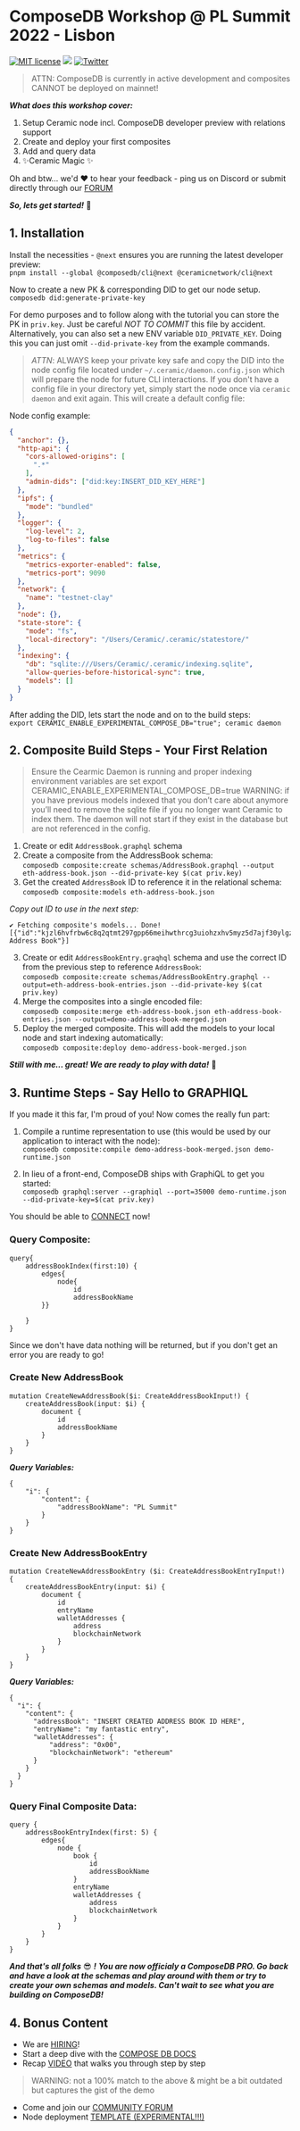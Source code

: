# ComposeDB Workshop @ PL Summit 2022 - Lisbon
[![MIT license](https://img.shields.io/badge/License-MIT-blue.svg)](https://lbesson.mit-license.org/)
[![](https://img.shields.io/badge/Chat%20on-Discord-orange.svg?style=flat)](https://discord.gg/6VRZpGP)
[![Twitter](https://img.shields.io/twitter/follow/ceramicnetwork?label=Follow&style=social)](https://twitter.com/ceramicnetwork)
> ATTN: ComposeDB is currently in active development and composites CANNOT be deployed on mainnet!

***What does this workshop cover:***
1. Setup Ceramic node incl. ComposeDB developer preview with relations support
2. Create and deploy your first composites
3. Add and query data
4. ✨Ceramic Magic ✨

Oh and btw... we'd ❤️ to hear your feedback - ping us on Discord or submit directly through our [FORUM](https://forum.ceramic.network/c/feedback-on-ceramic/10)

***So, lets get started!*** 🚀

## 1. Installation

Install the necessities - `@next` ensures you are running the latest developer preview:\
`pnpm install --global @composedb/cli@next @ceramicnetwork/cli@next`

Now to create a new PK & corresponding DID to get our node setup. \
`composedb did:generate-private-key` 

For demo purposes and to follow along with the tutorial you can store the PK in `priv.key`. Just be careful *NOT TO COMMIT* this file by accident. Alternatively, you can also set a new ENV variable `DID_PRIVATE_KEY`. Doing this you can just omit `--did-private-key` from the example commands.

> *ATTN*: ALWAYS keep your private key safe and copy the DID into the node config file located under `~/.ceramic/daemon.config.json` which will prepare the node for future CLI interactions. If you don't have a config file in your directory yet, simply start the node once via `ceramic daemon` and exit again. This will create a default config file:

Node config example:

```json
{
  "anchor": {},
  "http-api": {
    "cors-allowed-origins": [
      ".*"
    ],
    "admin-dids": ["did:key:INSERT_DID_KEY_HERE"]
  },
  "ipfs": {
    "mode": "bundled"
  },
  "logger": {
    "log-level": 2,
    "log-to-files": false
  },
  "metrics": {
    "metrics-exporter-enabled": false,
    "metrics-port": 9090
  },
  "network": {
    "name": "testnet-clay"
  },
  "node": {},
  "state-store": {
    "mode": "fs",
    "local-directory": "/Users/Ceramic/.ceramic/statestore/"
  },
  "indexing": {
    "db": "sqlite:///Users/Ceramic/.ceramic/indexing.sqlite",
    "allow-queries-before-historical-sync": true,
    "models": []
  }
}
```

After adding the DID, lets start the node and on to the build steps: \
`export CERAMIC_ENABLE_EXPERIMENTAL_COMPOSE_DB="true"; ceramic daemon`

## 2. Composite Build Steps - Your First Relation
> Ensure the Cearmic Daemon is running and proper indexing environment variables are set export CERAMIC_ENABLE_EXPERIMENTAL_COMPOSE_DB=true WARNING: if you have previous models indexed that you don’t care about anymore you’ll need to remove the sqlite file if you no longer want Ceramic to index them. The daemon will not start if they exist in the database but are not referenced in the config.

1. Create or edit `AddressBook.graphql` schema
2. Create a composite from the AddressBook schema: \
`composedb composite:create schemas/AddressBook.graphql --output eth-address-book.json --did-private-key $(cat priv.key)`
3. Get the created `AddressBook` ID to reference it in the relational schema: \
`composedb composite:models eth-address-book.json`

*Copy out ID to use in the next step:*
```
✔ Fetching composite's models... Done!
[{"id":"kjzl6hvfrbw6c8q2qtmt297gpp66meihwthrcg3uiohzxhv5myz5d7ajf30ylgz","name":"AddressBook","description":"Simple Address Book"}]
```
3. Create or edit `AddressBookEntry.graqhql` schema and use the correct ID from the previous step to reference `AddressBook`: \
`composedb composite:create schemas/AddressBookEntry.graphql --output=eth-address-book-entries.json --did-private-key $(cat priv.key)`
4. Merge the composites into a single encoded file: \
`composedb composite:merge eth-address-book.json eth-address-book-entries.json --output=demo-address-book-merged.json`
5. Deploy the merged composite. This will add the models to your local node and start indexing automatically: \
`composedb composite:deploy demo-address-book-merged.json`

***Still with me... great! We are ready to play with data!*** 🙌

## 3. Runtime Steps - Say Hello to GRAPHIQL

If you made it this far, I'm proud of you! Now comes the really fun part:

1. Compile a runtime representation to use (this would be used by our application to interact with the node): \
`composedb composite:compile demo-address-book-merged.json demo-runtime.json`

2. In lieu of a front-end, ComposeDB ships with GraphiQL to get you started: \
`composedb graphql:server --graphiql --port=35000 demo-runtime.json --did-private-key=$(cat priv.key)`

You should be able to [CONNECT](http://localhost:35000/graphql) now!

### Query Composite:
```
query{
    addressBookIndex(first:10) {
        edges{
            node{
                id
                addressBookName
        }}
    
    }
}
```
Since we don't have data nothing will be returned, but if you don't get an error you are ready to go!

### Create New AddressBook
```
mutation CreateNewAddressBook($i: CreateAddressBookInput!) {
    createAddressBook(input: $i) {
        document {
            id
            addressBookName
        }
    }
}
```

***Query Variables:***
```
{
    "i": {
        "content": {
            "addressBookName": "PL Summit"
        }
    }
}
```


### Create New AddressBookEntry

```
mutation CreateNewAddressBookEntry ($i: CreateAddressBookEntryInput!) {
    createAddressBookEntry(input: $i) {
        document {
            id
            entryName
            walletAddresses {
                address
                blockchainNetwork
            }
        }
    }
}
```

***Query Variables:***
```
{
  "i": {
    "content": {
      "addressBook": "INSERT CREATED ADDRESS BOOK ID HERE",
      "entryName": "my fantastic entry",
      "walletAddresses": {
          "address": "0x00",
          "blockchainNetwork": "ethereum"
      }
    }
  }
}
```

### Query Final Composite Data:
```
query {
    addressBookEntryIndex(first: 5) {
        edges{
            node {
                book {
                    id
                    addressBookName
                }
                entryName
                walletAddresses {
                    address
                    blockchainNetwork
                }
            }
        }
    }
}
```

***And that's all folks*** 😎 ***!*** ***You are now officialy a ComposeDB PRO. Go back and have a look at the schemas and play around with them or try to create your own schemas and models. Can't wait to see what you are building on ComposeDB!***

## 4. Bonus Content

- We are [HIRING](https://jobs.lever.co/3box)!
- Start a deep dive with the [COMPOSE DB DOCS](https://composedb.js.org)
- Recap [VIDEO](https://drive.google.com/file/d/1X6KCKLWXj6r8XKZlKic1rpomHJBZGxP6/view?usp=sharing) that walks you through step by step
> WARNING: not a 100% match to the above & might be a bit outdated but captures the gist of the demo
- Come and join our [COMMUNITY FORUM](https://forum.ceramic.network)
- Node deployment [TEMPLATE (EXPERIMENTAL!!!)](https://github.com/ceramicstudio/ceramic-infra-poc)